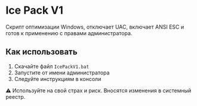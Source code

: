 # Ice Pack V1

Скрипт оптимизации Windows, отключает UAC, включает ANSI ESC и готов к применению с правами администратора.

## Как использовать

1. Скачайте файл `IcePackV1.bat`
2. Запустите от имени администратора
3. Следуйте инструкциям в консоли

⚠️ Используйте на свой страх и риск. Вносятся изменения в системный реестр.
